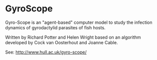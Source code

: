 # GyroScope
Gyro-Scope is an "agent-based" computer model to study the infection dynamics of gyrodactylid parasites of fish hosts.

Written by Richard Potter and Helen Wright based on an algorithm developed by 
Cock van Oosterhout and Joanne Cable.

See: http://www.hull.ac.uk/gyro-scope/
